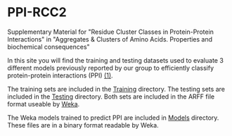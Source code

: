 # PPI-RCC2
Supplementary Material for "Residue Cluster Classes in Protein-Protein Interactions" in "Aggregates &amp; Clusters of Amino Acids. Properties and biochemical consequences"

In this site you will find the training and testing datasets used to evaluate 3 different models previously reported by our group to efficiently classify protein-protein interactions (PPI) <a href="https://pubmed.ncbi.nlm.nih.gov/32640745/">(1)</a>.

The training sets are included in the <a href="">Training</a> directory. The testing sets are included in the <a href="">Testing</a> directory. Both sets are included in the ARFF file format useable by <a href="https://ml.cms.waikato.ac.nz/weka/">Weka</a>.

The Weka models trained to predict PPI are included in <a href="">Models</a> directory. These files are in a binary format readable by Weka.

